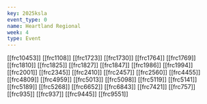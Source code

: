 ```yaml
---
key: 2025ksla
event_type: 0
name: Heartland Regional
week: 4
type: Event
---
```

[[frc10453]]
[[frc1108]]
[[frc1723]]
[[frc1730]]
[[frc1764]]
[[frc1769]]
[[frc1810]]
[[frc1825]]
[[frc1827]]
[[frc1847]]
[[frc1986]]
[[frc1994]]
[[frc2001]]
[[frc2345]]
[[frc2410]]
[[frc2457]]
[[frc2560]]
[[frc4455]]
[[frc4809]]
[[frc4959]]
[[frc5013]]
[[frc5098]]
[[frc5119]]
[[frc5141]]
[[frc5189]]
[[frc5268]]
[[frc6652]]
[[frc6843]]
[[frc7421]]
[[frc757]]
[[frc935]]
[[frc937]]
[[frc9445]]
[[frc9551]]
